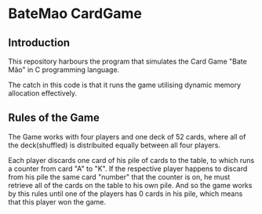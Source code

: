 # BateMao CardGame

## Introduction
This repository harbours the program that simulates the Card Game "Bate Mão" in C programming language.

The catch in this code is that it runs the game utilising dynamic memory allocation effectively.

## Rules of the Game
The Game works with four players and one deck of 52 cards, where all of the deck(shuffled) is distribuited equally between all four players. 

Each player discards one card of his pile of cards to the table, to which runs a counter from card "A" to "K". If the respective player happens to discard from his pile the same card "number" that the counter is on, he must retrieve all of the cards on the table to his own pile. And so the game works by this rules until one of the players has 0 cards in his pile, which means that this player won the game.
